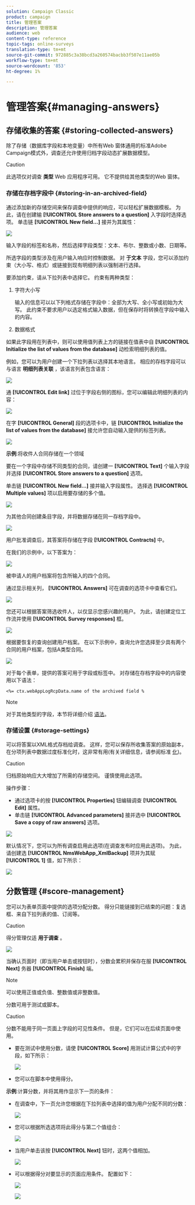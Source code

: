 ```yaml
---
solution: Campaign Classic
product: campaign
title: 管理答案
description: 管理答案
audience: web
content-type: reference
topic-tags: online-surveys
translation-type: tm+mt
source-git-commit: 972885c3a38bcd3a260574bacbb3f507e11ae05b
workflow-type: tm+mt
source-wordcount: '853'
ht-degree: 1%

---
```



# 管理答案{#managing-answers}

## 存储收集的答案 {#storing-collected-answers}

除了存储（数据库字段和本地变量）中所有Web 窗体通用的标准Adobe Campaign模式外，调查还允许使用归档字段动态扩展数据模型。

>[!CAUTION]
>
>此选项仅对调查 **类型** Web 应用程序可用。 它不提供给其他类型的Web 窗体。

### 存储在存档字段中 {#storing-in-an-archived-field}

通过添加新的存储空间来保存调查中提供的响应，可以轻松扩展数据模板。 为此，请在创建输 **[!UICONTROL Store answers to a question]** 入字段时选择选项。 单击链 **[!UICONTROL New field...]** 接并为其属性：

![](assets/s_ncs_admin_survey_new_space.png)

输入字段的标签和名称，然后选择字段类型：文本、布尔、整数或小数、日期等。

所选字段的类型涉及在用户输入响应时控制数据。 对 **于文本** 字段，您可以添加约束（大小写、格式）或链接到现有明细列表以强制进行选择。

要添加约束，请从下拉列表中选择它。 约束有两种类型：

1. 字符大小写

   输入的信息可以以下列格式存储在字段中：全部为大写、全小写或初始为大写。 此约束不要求用户以选定格式输入数据，但在保存时将转换在字段中输入的内容。

1. 数据格式

如果此字段用在列表中，则可以使用值列表上方的链接在值表中自 **[!UICONTROL Initialize the list of values from the database]** 动检索明细列表的值。

例如，您可以为用户创建一个下拉列表以选择其本地语言。 相应的存档字段可以与语言 **明细列表关联** ，该语言列表包含语言：

![](assets/s_ncs_admin_survey_database_values_2b.png)

通 **[!UICONTROL Edit link]** 过位于字段右侧的图标，您可以编辑此明细列表的内容：

![](assets/s_ncs_admin_survey_database_values_2c.png)

在字 **[!UICONTROL General]** 段的选项卡中，链 **[!UICONTROL Initialize the list of values from the database]** 接允许您自动输入提供的标签列表。

![](assets/s_ncs_admin_survey_database_values_2.png)

**示例**:将收件人合同存储在一个领域

要在一个字段中存储不同类型的合同，请创建一 **[!UICONTROL Text]** 个输入字段并选择 **[!UICONTROL Store answers to a question]** 选项。

单击链 **[!UICONTROL New field...]** 接并输入字段属性。 选择选 **[!UICONTROL Multiple values]** 项以启用要存储的多个值。

![](assets/s_ncs_admin_survey_storage_multi_ex1.png)

为其他合同创建条目字段，并将数据存储在同一存档字段中。

![](assets/s_ncs_admin_survey_storage_multi_ex2.png)

用户批准调查后，其答案将存储在字段 **[!UICONTROL Contracts]** 中。

在我们的示例中，以下答案为：

![](assets/s_ncs_admin_survey_storage_multi_ex3.png)

被申请人的用户档案将包含所输入的四个合同。

通过显示相关列， **[!UICONTROL Answers]** 可在调查的选项卡中查看它们。

![](assets/s_ncs_admin_survey_storage_multi_ex4.png)

您还可以根据答案筛选收件人，以仅显示您感兴趣的用户。 为此，请创建定位工作流并使用 **[!UICONTROL Survey responses]** 框。

![](assets/s_ncs_admin_survey_read_responses_wf.png)

根据要恢复的查询创建用户档案。 在以下示例中，查询允许您选择至少具有两个合同的用户档案，包括A类型合同。

![](assets/s_ncs_admin_survey_read_responses_edit.png)

对于每个表单，提供的答案可用于字段或标签中。 对存储在存档字段中的内容使用以下语法：

```
<%= ctx.webAppLogRcpData.name of the archived field %
```

>[!NOTE]
>
>对于其他类型的字段，本节将详细介绍 [语法](../../platform/using/about-queries-in-campaign.md)。

### 存储设置 {#storage-settings}

可以将答案以XML格式存档给调查。 这样，您可以保存所收集答案的原始副本，在分项列表中数据过度标准化时，这非常有用(有关详细信息，请参阅标准 [化](../../web/using/publish--track-and-use-collected-data.md#standardizing-data))。

>[!CAUTION]
>
>归档原始响应大大增加了所需的存储空间。 谨慎使用此选项。

操作步骤：

* 通过选项卡的按 **[!UICONTROL Properties]** 钮编辑调查 **[!UICONTROL Edit]** 属性。
* 单击链 **[!UICONTROL Advanced parameters]** 接并选中 **[!UICONTROL Save a copy of raw answers]** 选项。

![](assets/s_ncs_admin_survey_xml_archive_option.png)

默认情况下，您可以为所有调查启用此选项(在调查发布时应用此选项)。 为此，请创建选 **[!UICONTROL NmsWebApp_XmlBackup]** 项并为其赋 **[!UICONTROL 1]** 值，如下所示：

![](assets/s_ncs_admin_survey_xml_global_option.png)

## 分数管理 {#score-management}

您可以为表单页面中提供的选项分配分数。 得分只能链接到已结束的问题：复选框、来自下拉列表的值、订阅等。

>[!CAUTION]
>
>得分管理仅适 **用于调查** 。

![](assets/s_ncs_admin_survey_score_create.png)

当确认页面时（即当用户单击或按钮时），分数会累积并保存在服 **[!UICONTROL Next]** 务器 **[!UICONTROL Finish]** 端。

>[!NOTE]
>
>可以使用正值或负值、整数值或非整数值。

分数可用于测试或脚本。

>[!CAUTION]
>
>分数不能用于同一页面上字段的可见性条件。 但是，它们可以在后续页面中使用。

* 要在测试中使用分数，请使 **[!UICONTROL Score]** 用测试计算公式中的字段，如下所示：

   ![](assets/s_ncs_admin_survey_score_in_a_test.png)

* 您可以在脚本中使用得分。

**示例**:计算分数，并将其用作显示下一页的条件：

* 在调查中，下一页允许您根据在下拉列表中选择的值为用户分配不同的分数：

   ![](assets/s_ncs_admin_survey_score_exa.png)

* 您可以根据所选选项将此得分与第二个值组合：

   ![](assets/s_ncs_admin_survey_score_exb.png)

* 当用户单击该按 **[!UICONTROL Next]** 钮时，这两个值相加。

   ![](assets/s_ncs_admin_survey_score_exe.png)

* 可以根据得分对要显示的页面应用条件。 配置如下：

   ![](assets/s_ncs_admin_survey_score_exd.png)

   ![](assets/s_ncs_admin_survey_score_exg.png)

